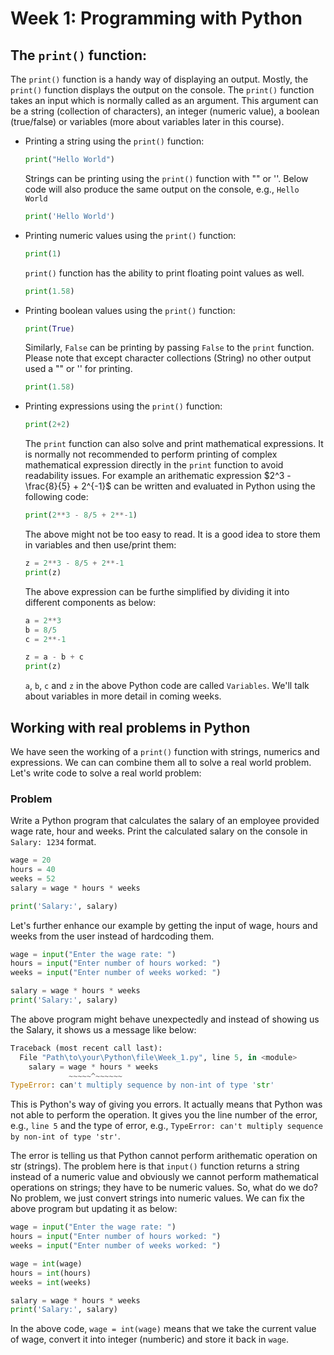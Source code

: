 # Week 1: Programming with Python

## The `print()` function:
The `print()` function is a handy way of displaying an output. Mostly, the `print()` function displays the output on the console. The `print()` function takes an input which is normally called as an argument. This argument can be a string (collection of characters), an integer (numeric value), a boolean (true/false) or variables (more about variables later in this course).

* Printing a string using the `print()` function:
    ```python
    print("Hello World")
    ```
    Strings can be printing using the `print()` function with "" or ''. Below code will also produce the same output on the console, e.g., `Hello World`

    ```python
    print('Hello World')
    ```
    
* Printing numeric values using the `print()` function:
    ```python
    print(1)
    ```

   `print()` function has the ability to print floating point values as well. 

    ```python
    print(1.58)
    ```

* Printing boolean values using the `print()` function:
    ```python
    print(True)
    ```

   Similarly, `False` can be printing by passing `False` to the `print` function. Please note that except character collections (String) no other output used a "" or '' for printing.

    ```python
    print(1.58)
    ```

* Printing expressions using the `print()` function:
    ```python
    print(2+2)
    ```

    The `print` function can also solve and print mathematical expressions. It is normally not recommended to perform printing of complex mathematical expression directly in the `print` function to avoid readability issues. For example an arithematic expression $`2^3 - \frac{8}{5} + 2^{-1}`$ can be written and evaluated in Python using the following code:
  ```python
  print(2**3 - 8/5 + 2**-1)
  ```

  The above might not be too easy to read. It is a good idea to store them in variables and then use/print them:
  ```python
  z = 2**3 - 8/5 + 2**-1
  print(z)
  ```

  The above expression can be furthe simplified by dividing it into different components as below:
  ```python
  a = 2**3
  b = 8/5
  c = 2**-1

  z = a - b + c
  print(z)
  ```
  `a`, `b`, `c` and `z` in the above Python code are called `Variables`. We'll talk about variables in more detail in coming weeks.

## Working with real problems in Python
We have seen the working of a `print()` function with strings, numerics and expressions. We can can combine them all to solve a real world problem. Let's write code to solve a real world problem:

### Problem 
Write a Python program that calculates the salary of an employee provided wage rate, hour and weeks. Print the calculated salary on the console in `Salary: 1234` format.

```python
wage = 20
hours = 40
weeks = 52
salary = wage * hours * weeks

print('Salary:', salary)
```

Let's further enhance our example by getting the input of wage, hours and weeks from the user instead of hardcoding them.

```python
wage = input("Enter the wage rate: ")
hours = input("Enter number of hours worked: ")
weeks = input("Enter number of weeks worked: ")

salary = wage * hours * weeks
print('Salary:', salary)

```

The above program might behave unexpectedly and instead of showing us the Salary, it shows us a message like below:
```python
Traceback (most recent call last):
  File "Path\to\your\Python\file\Week_1.py", line 5, in <module>
    salary = wage * hours * weeks
             ~~~~~^~~~~~~
TypeError: can't multiply sequence by non-int of type 'str'
```
This is Python's way of giving you errors. It actually means that Python was not able to perform the operation. It gives you the line number of the error, e.g., `line 5` and the type of error, e.g., `TypeError: can't multiply sequence by non-int of type 'str'`.

The error is telling us that Python cannot perform arithematic operation on str (strings). The problem here is that `input()` function returns a string instead of a numeric value and obviously we cannot perform mathematical operations on strings; they have to be numeric values. So, what do we do? No problem, we just convert strings into numeric values. We can fix the above program but updating it as below:
```python
wage = input("Enter the wage rate: ")
hours = input("Enter number of hours worked: ")
weeks = input("Enter number of weeks worked: ")

wage = int(wage)
hours = int(hours)
weeks = int(weeks)

salary = wage * hours * weeks
print('Salary:', salary)
```
In the above code, `wage = int(wage)` means that we take the current value of wage, convert it into integer (numberic) and store it back in `wage`.

